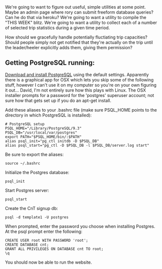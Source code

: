We're going to want to figure out useful, simple utilities at some point.
Maybe an admin page where rory can submit freeform database queries?
Can he do that via heroku? 
We're going to want a utility to compile the "THIS WEEK" blitz. 
We're going to want a utility to collect each of a number of selected
trip statistics during a given time period. 

How should we gracefully handle potentially fluctiating trip capacities?
Should people simply not get notified that they're actually on the trip
until the leader/heeler explicitly adds them, giving them permission?


Getting PostgreSQL running:
--------------------------

[Download and install PostgreSQL](http://www.postgresql.org/download/) using the default settings. Apparently there is a graphical app for OSX which lets you skip some of the following stuff, however I can't use it on my computer so you're on your own figuring it out... David, I'm not entirely sure how this plays with Linux. The OSX installer prompts for a password for the 'postgres' superuser account; not sure how that gets set up if you do an apt-get install. 

Add these aliases to your .bashrc file (make sure PSQL_HOME points to the directory in which PostgreSQL is installed):

```
# PostgreSQL setup
PSQL_HOME="/Library/PostgreSQL/9.3"
PSQL_DB="/usr/local/var/postgres"
export PATH="$PSQL_HOME/bin/:$PATH"
alias psql_init="pg_ctl initdb -D $PSQL_DB"
alias psql_start="pg_ctl -D $PSQL_DB -l $PSQL_DB/server.log start"
```
      
Be sure to export the aliases:
```
source ~/.bashrc
```

Initialize the Postgres database:
```
psql_init
```

Start Postgres server:
```
psql_start
```

Create the CnT signup db:
```
psql -d template1 -U postgres
```

When prompted, enter the password you choose when installing Postgres. At the psql prompt enter the following:
```
CREATE USER root WITH PASSWORD 'root';
CREATE DATABASE cnt;
GRANT ALL PRIVILEGES ON DATABASE cnt TO root;
\q
```

You should now be able to run the website.


